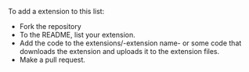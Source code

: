 To add a extension to this list:

- Fork the repository
- To the README, list your extension.
- Add the code to the extensions/-extension name- or some code that downloads the extension and uploads it to the extension files.
- Make a pull request.

